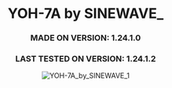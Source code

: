 <div align="center">

# YOH-7A by SINEWAVE_
### MADE ON VERSION: 1.24.1.0
### LAST TESTED ON VERSION: 1.24.1.2

![YOH-7A_by_SINEWAVE_1](https://github.com/ThatSINEWAVE/World-Of-Tanks-Mods/assets/133239148/abdcdf1d-9d4c-4ebe-a8ba-a9da40b06b71)

</div>
